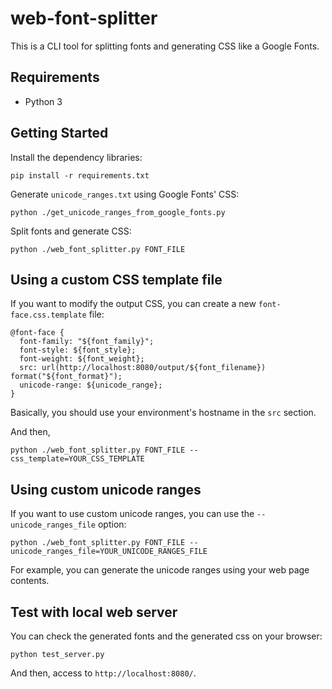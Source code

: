 # web-font-splitter

This is a CLI tool for splitting fonts and generating CSS like a Google Fonts.

## Requirements

- Python 3

## Getting Started

Install the dependency libraries:

```console
pip install -r requirements.txt
```

Generate `unicode_ranges.txt` using Google Fonts' CSS:

```console
python ./get_unicode_ranges_from_google_fonts.py
```

Split fonts and generate CSS:

```console
python ./web_font_splitter.py FONT_FILE
```

## Using a custom CSS template file

If you want to modify the output CSS, you can create a new `font-face.css.template` file:

```
@font-face {
  font-family: "${font_family}";
  font-style: ${font_style};
  font-weight: ${font_weight};
  src: url(http://localhost:8080/output/${font_filename}) format("${font_format}");
  unicode-range: ${unicode_range};
}
```

Basically, you should use your environment's hostname in the `src` section.

And then,

```console
python ./web_font_splitter.py FONT_FILE --css_template=YOUR_CSS_TEMPLATE
```

## Using custom unicode ranges

If you want to use custom unicode ranges, you can use the `--unicode_ranges_file` option:

```console
python ./web_font_splitter.py FONT_FILE --unicode_ranges_file=YOUR_UNICODE_RANGES_FILE
```

For example, you can generate the unicode ranges using your web page contents.

## Test with local web server

You can check the generated fonts and the generated css on your browser:

```console
python test_server.py
```

And then, access to `http://localhost:8080/`.
